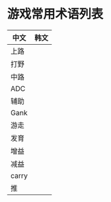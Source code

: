 # 游戏常用术语列表

|中文|韩文|
|---|---|
|上路||
|打野||
|中路||
|ADC||
|辅助||
|Gank||
|游走||
|发育||
|增益||
|减益||
|carry||
|推||
